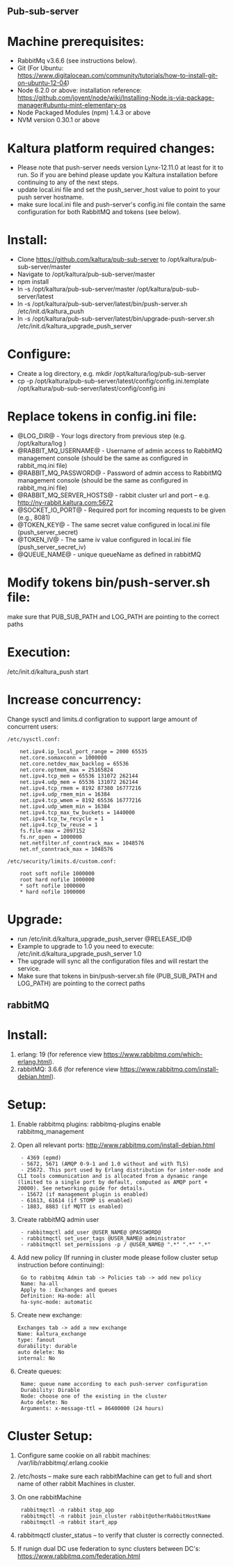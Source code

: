 ## Pub-sub-server ##

Machine prerequisites:
=======================
- RabbitMq v3.6.6 (see instructions below).
- Git (For Ubuntu: https://www.digitalocean.com/community/tutorials/how-to-install-git-on-ubuntu-12-04)
- Node 6.2.0 or above: installation reference: https://github.com/joyent/node/wiki/Installing-Node.js-via-package-manager#ubuntu-mint-elementary-os
- Node Packaged Modules (npm) 1.4.3 or above
- NVM version 0.30.1 or above

Kaltura platform required changes:
=======================
- Please note that push-server needs version Lynx-12.11.0 at least for it to run. So if you are behind please update you Kaltura installation before continuing to any of the next steps.
- update local.ini file and set the push_server_host value to point to your push server hostname.
- make sure local.ini file and push-server's config.ini file contain the same configuration for both RabbitMQ and tokens (see below).

Install:
=======================
- Clone https://github.com/kaltura/pub-sub-server to /opt/kaltura/pub-sub-server/master
- Navigate to /opt/kaltura/pub-sub-server/master
- npm install
- ln -s /opt/kaltura/pub-sub-server/master /opt/kaltura/pub-sub-server/latest
- ln -s /opt/kaltura/pub-sub-server/latest/bin/push-server.sh /etc/init.d/kaltura_push
- ln -s /opt/kaltura/pub-sub-server/latest/bin/upgrade-push-server.sh /etc/init.d/kaltura_upgrade_push_server

Configure:
=======================
- Create a log directory, e.g. mkdir /opt/kaltura/log/pub-sub-server
- cp -p /opt/kaltura/pub-sub-server/latest/config/config.ini.template /opt/kaltura/pub-sub-server/latest/config/config.ini

Replace tokens in config.ini file:
=======================
- @LOG_DIR@ - Your logs directory from previous step (e.g. /opt/kaltura/log )
- @RABBIT_MQ_USERNAME@ - Username of admin access to RabbitMQ management console (should be the same as configured in rabbit_mq.ini file)
- @RABBIT_MQ_PASSWORD@ - Password of admin access to RabbitMQ management console (should be the same as configured in rabbit_mq.ini file)
- @RABBIT_MQ_SERVER_HOSTS@ - rabbit cluster url and port – e.g. http://ny-rabbit.kaltura.com:5672 
- @SOCKET_IO_PORT@ - Required port for incoming requests to be given (e.g., 8081)
- @TOKEN_KEY@ - The same secret value configured in local.ini file (push_server_secret)
- @TOKEN_IV@ - The same iv value configured in local.ini file (push_server_secret_iv)
- @QUEUE_NAME@ - unique queueName as defined in rabbitMQ

Modify tokens bin/push-server.sh file:
=======================
make sure that PUB_SUB_PATH and LOG_PATH are pointing to the correct paths

Execution:
=======================
/etc/init.d/kaltura_push start

Increase concurrency:
=======================
Change sysctl and limits.d configration to support large amount of concurrent users:
		
	/etc/sysctl.conf:

		net.ipv4.ip_local_port_range = 2000 65535
		net.core.somaxconn = 1000000
		net.core.netdev_max_backlog = 65536
		net.core.optmem_max = 25165824
		net.ipv4.tcp_mem = 65536 131072 262144
		net.ipv4.udp_mem = 65536 131072 262144
		net.ipv4.tcp_rmem = 8192 87380 16777216
		net.ipv4.udp_rmem_min = 16384
		net.ipv4.tcp_wmem = 8192 65536 16777216
		net.ipv4.udp_wmem_min = 16384
		net.ipv4.tcp_max_tw_buckets = 1440000
		net.ipv4.tcp_tw_recycle = 1
		net.ipv4.tcp_tw_reuse = 1
		fs.file-max = 2097152
		fs.nr_open = 1000000
		net.netfilter.nf_conntrack_max = 1048576
		net.nf_conntrack_max = 1048576
		
	/etc/security/limits.d/custom.conf:
		
		root soft nofile 1000000
		root hard nofile 1000000
		* soft nofile 1000000
		* hard nofile 1000000
Upgrade:
=======================
- run /etc/init.d/kaltura_upgrade_push_server @RELEASE_ID@
- Example to upgrade to 1.0 you need to execute: /etc/init.d/kaltura_upgrade_push_server 1.0
- The upgrade will sync all the configuration files and will restart the service.
- Make sure that tokens in bin/push-server.sh file (PUB_SUB_PATH and LOG_PATH) are pointing to the correct paths


## rabbitMQ ##

Install:
=======================
1. erlang: 19 (for reference view https://www.rabbitmq.com/which-erlang.html).
2. rabbitMQ: 3.6.6 (for reference view https://www.rabbitmq.com/install-debian.html).


Setup:
=======================
1. Enable rabbitmq plugins: rabbitmq-plugins enable rabbitmq_management 
2. Open all relevant ports: http://www.rabbitmq.com/install-debian.html
		
		- 4369 (epmd)
		- 5672, 5671 (AMQP 0-9-1 and 1.0 without and with TLS)
		- 25672. This port used by Erlang distribution for inter-node and CLI tools communication and is allocated from a dynamic range (limited to a single port by default, computed as AMQP port + 20000). See networking guide for details.
		- 15672 (if management plugin is enabled)
		- 61613, 61614 (if STOMP is enabled)
		- 1883, 8883 (if MQTT is enabled)
3. Create rabbitMQ admin user

		- rabbitmqctl add_user @USER_NAME@ @PASSWORD@
		- rabbitmqctl set_user_tags @USER_NAME@ administrator
		- rabbitmqctl set_permissions -p / @USER_NAME@ ".*" ".*" ".*"

4. Add new policy (If running in cluster mode please follow cluster setup instruction before continuing):

		Go to rabbitmq Admin tab -> Policies tab -> add new policy
		Name: ha-all
		Apply to : Exchanges and queues
		Definition: Ha-mode: all
		ha-sync-mode: automatic
5. 	Create new exchange:

		Exchanges tab -> add a new exchange
		Name: kaltura_exchange
		type: fanout
		durability: durable
		auto delete: No
		internal: No
6. Create queues:

		Name: queue name according to each push-server configuration
		Durability: Dirable
		Node: choose one of the existing in the cluster
		Auto delete: No
		Arguments: x-message-ttl = 86400000 (24 hours)
		
Cluster Setup:
=======================
1. Configure same cookie on all rabbit machines: /var/lib/rabbitmq/.erlang.cookie
2. /etc/hosts – make sure each rabbitMachine can get to full and short name of other rabbit Machines in cluster.
3. On one rabbitMachine 

		rabbitmqctl -n rabbit stop_app
		rabbitmqctl -n rabbit join_cluster rabbit@otherRabbitHostName
		rabbitmqctl -n rabbit start_app
4. rabbitmqctl cluster_status – to verify that cluster is correctly connected.
5. If runign dual DC use federation to sync clusters between DC's: https://www.rabbitmq.com/federation.html